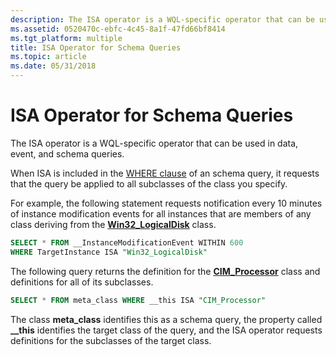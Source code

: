 ```yaml
---
description: The ISA operator is a WQL-specific operator that can be used in data, event, and schema queries.
ms.assetid: 0520470c-ebfc-4c45-8a1f-47fd66bf8414
ms.tgt_platform: multiple
title: ISA Operator for Schema Queries
ms.topic: article
ms.date: 05/31/2018
---
```


# ISA Operator for Schema Queries

The ISA operator is a WQL-specific operator that can be used in data, event, and schema queries.

When ISA is included in the [WHERE clause](where-clause.md) of an schema query, it requests that the query be applied to all subclasses of the class you specify.

For example, the following statement requests notification every 10 minutes of instance modification events for all instances that are members of any class deriving from the [**Win32\_LogicalDisk**](/windows/desktop/CIMWin32Prov/win32-logicaldisk) class.


```sql
SELECT * FROM __InstanceModificationEvent WITHIN 600
WHERE TargetInstance ISA "Win32_LogicalDisk"
```



The following query returns the definition for the [**CIM\_Processor**](/windows/desktop/CIMWin32Prov/cim-processor) class and definitions for all of its subclasses.


```sql
SELECT * FROM meta_class WHERE __this ISA "CIM_Processor"
```



The class **meta\_class** identifies this as a schema query, the property called **\_\_this** identifies the target class of the query, and the ISA operator requests definitions for the subclasses of the target class.

 

 
